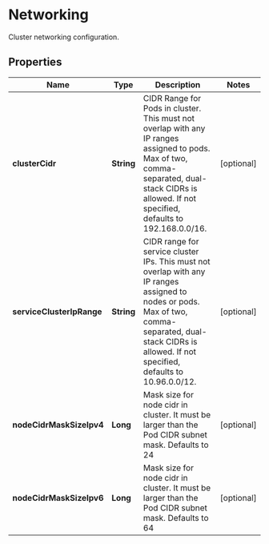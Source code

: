 

# Networking

Cluster networking configuration.

## Properties

| Name | Type | Description | Notes |
|------------ | ------------- | ------------- | -------------|
|**clusterCidr** | **String** | CIDR Range for Pods in cluster. This must not overlap with any IP ranges assigned to pods. Max of two, comma-separated, dual-stack CIDRs is allowed.               If not specified, defaults to 192.168.0.0/16. |  [optional] |
|**serviceClusterIpRange** | **String** | CIDR range for service cluster IPs. This must not overlap with any IP ranges assigned to nodes or pods. Max of two, comma-separated, dual-stack CIDRs is allowed.               If not specified, defaults to 10.96.0.0/12. |  [optional] |
|**nodeCidrMaskSizeIpv4** | **Long** | Mask size for node cidr in cluster. It must be larger than the Pod CIDR subnet mask. Defaults to 24 |  [optional] |
|**nodeCidrMaskSizeIpv6** | **Long** | Mask size for node cidr in cluster. It must be larger than the Pod CIDR subnet mask. Defaults to 64 |  [optional] |




